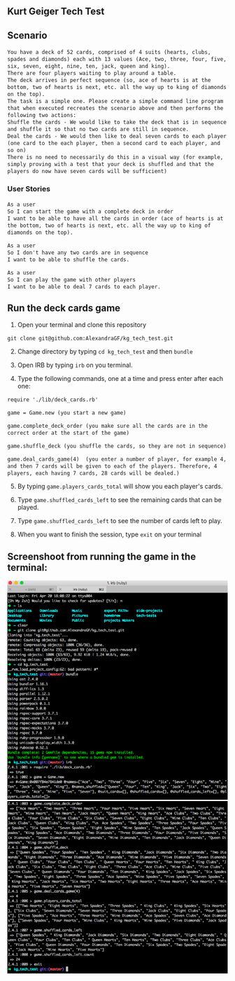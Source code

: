 ## Kurt Geiger Tech Test

## Scenario

```
You have a deck of 52 cards, comprised of 4 suits (hearts, clubs, spades and diamonds) each with 13 values (Ace, two, three, four, five, six, seven, eight, nine, ten, jack, queen and king).
There are four players waiting to play around a table.
The deck arrives in perfect sequence (so, ace of hearts is at the bottom, two of hearts is next, etc. all the way up to king of diamonds on the top).
The task is a simple one. Please create a simple command line program that when executed recreates the scenario above and then performs the following two actions:
Shuffle the cards - We would like to take the deck that is in sequence and shuffle it so that no two cards are still in sequence.
Deal the cards - We would then like to deal seven cards to each player (one card to the each player, then a second card to each player, and so on)
There is no need to necessarily do this in a visual way (for example, simply proving with a test that your deck is shuffled and that the players do now have seven cards will be sufficient)
```

### User Stories

```
As a user
So I can start the game with a complete deck in order
I want to be able to have all the cards in order (ace of hearts is at the bottom, two of hearts is next, etc. all the way up to king of diamonds on the top).
```
```
As a user
So I don't have any two cards are in sequence
I want to be able to shuffle the cards.
```
```
As a user
So I can play the game with other players
I want to be able to deal 7 cards to each player.
```

## Run the deck cards game

1. Open your terminal and clone this repository
```
git clone git@github.com:AlexandraGF/kg_tech_test.git
```

2. Change directory by typing ```cd kg_tech_test``` and then  ``` bundle ```

3. Open IRB by typing ```irb``` on you terminal.

4. Type the following commands, one at a time and press enter after each one:
```
require './lib/deck_cards.rb'
```
```
game = Game.new (you start a new game)
```
```
game.complete_deck_order (you make sure all the cards are in the correct order at the start of the game)
```
```
game.shuffle_deck (you shuffle the cards, so they are not in sequence)
```
```
game.deal_cards_game(4)  (you enter a number of player, for example 4, and then 7 cards will be given to each of the players. Therefore, 4 players, each having 7 cards, 28 cards will be dealed.)
```
5. By typing ``` game.players_cards_total ``` will show you each player's cards.

6. Type ``` game.shuffled_cards_left ``` to see the remaining cards that can be played.

7. Type ``` game.shuffled_cards_left ``` to see the number of cards left to play.

8. When you want to finish the session, type ```exit``` on your terminal

## Screenshoot from running the game in the terminal:

![alt tag](public/photo1.png)
![alt tag](public/photo2.png)
